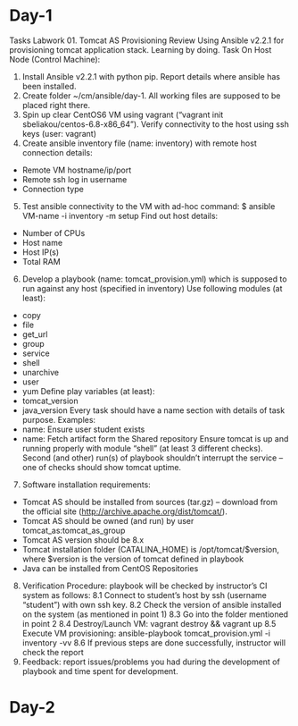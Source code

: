 # Day-1
Tasks
Labwork 01. Tomcat AS Provisioning
Review
Using Ansible v2.2.1 for provisioning tomcat application stack. Learning by doing.
Task
On Host Node (Control Machine):
1.	Install Ansible v2.2.1 with python pip. Report details where ansible has been installed.
2.	Create folder ~/cm/ansible/day-1. All working files are supposed to be placed right there.
3.	Spin up clear CentOS6 VM using vagrant (“vagrant init sbeliakou/centos-6.8-x86_64”). Verify connectivity to the host using ssh keys (user: vagrant)
4.	Create ansible inventory file (name: inventory) with remote host connection details:
-	Remote VM hostname/ip/port
-	Remote ssh log in username
-	Connection type
5.	Test ansible connectivity to the VM with ad-hoc command: 
$ ansible VM-name -i inventory -m setup
Find out host details:
-	Number of CPUs
-	Host name
-	Host IP(s)
-	Total RAM
6.	Develop a playbook (name: tomcat_provision.yml) which is supposed to run against any host (specified in inventory)
Use following modules (at least):
-	copy
-	file
-	get_url
-	group
-	service
-	shell
-	unarchive
-	user
-	yum
Define play variables (at least):
-	tomcat_version
-	java_version
Every task should have a name section with details of task purpose.
Examples:
-	name: Ensure user student exists
-	name: Fetch artifact form the Shared repository
Ensure tomcat is up and running properly with module “shell” (at least 3 different checks).
Second (and other) run(s) of playbook shouldn’t interrupt the service – one of checks should show tomcat uptime.
7.	Software installation requirements:
-	Tomcat AS should be installed from sources (tar.gz) – download from the official site (http://archive.apache.org/dist/tomcat/).
-	Tomcat AS should be owned (and run) by user tomcat_as:tomcat_as_group
-	Tomcat AS version should be 8.x
-	Tomcat installation folder (CATALINA_HOME) is /opt/tomcat/$version, where $version is the version of tomcat defined in playbook
-	Java can be installed from CentOS Repositories
8.	Verification Procedure: playbook will be checked by instructor’s CI system as follows:
8.1	Connect to student’s host by ssh (username “student”) with own ssh key.
8.2	Check the version of ansible installed on the system (as mentioned in point 1)
8.3	Go into the folder mentioned in point 2
8.4	Destroy/Launch VM: vagrant destroy && vagrant up
8.5	Execute VM provisioning: ansible-playbook tomcat_provision.yml -i inventory -vv 
8.6	If previous steps are done successfully, instructor will check the report
9.	Feedback: report issues/problems you had during the development of playbook and time spent for development.
# Day-2
